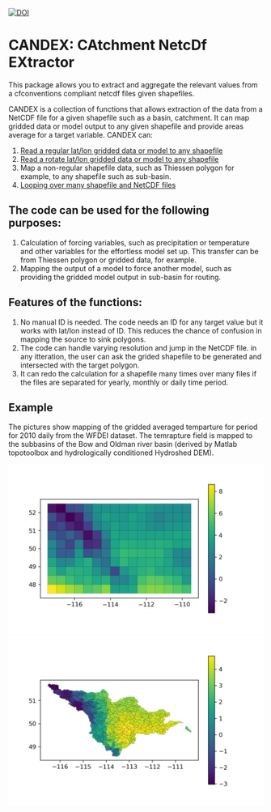 [![DOI](https://zenodo.org/badge/DOI/10.5281/zenodo.2628350.svg)](https://doi.org/10.5281/zenodo.2628350)

# CANDEX: CAtchment NetcDf EXtractor
This package allows you to extract and aggregate the relevant values from a
cfconventions compliant netcdf files given shapefiles.

CANDEX is a collection of functions that allows extraction of the data from a NetCDF file for a given shapefile such as a basin, catchment. It can map gridded data or model output to any given shapefile and provide areas average for a target variable. CANDEX can:

1. [Read a regular lat/lon gridded data or model to any shapefile](https://github.com/ShervanGharari/candex/wiki/Example-1,-Case-1)
2. [Read a rotate lat/lon gridded data or model to any shapefile](https://github.com/ShervanGharari/candex/wiki/Example-2,-Case-2)
3. Map a non-regular shapefile data, such as Thiessen polygon for example, to any shapefile such as sub-basin.
4. [Looping over many shapefile and NetCDF files](https://github.com/ShervanGharari/candex/wiki/Example-4,-Case-4)

## The code can be used for the following purposes:

1. Calculation of forcing variables, such as precipitation or temperature and other variables for the effortless model set up. This transfer can be from Thiessen polygon or gridded data, for example.
2. Mapping the output of a model to force another model, such as providing the gridded model output in sub-basin for routing.

## Features of the functions:

1. No manual ID is needed. The code needs an ID for any target value but it works with lat/lon instead of ID. This reduces the chance of confusion in mapping the source to sink polygons.
2. The code can handle varying resolution and jump in the NetCDF file. in any itteration, the user can ask the grided shapefile to be generated and intersected with the target polygon.
3. It can redo the calculation for a shapefile many times over many files if the files are separated for yearly, monthly or daily time period.

## Example

The pictures show mapping of the gridded averaged temparture for period for 2010 daily from the WFDEI dataset. The temrapture field is mapped to the subbasins of the Bow and Oldman river basin (derived by Matlab topotoolbox and hydrologically conditioned Hydroshed DEM).

<img src="https://github.com/ShervanGharari/candex/blob/master/figures/general/temprature_grid.jpg" width="600">

<img src="https://github.com/ShervanGharari/candex/blob/master/figures/general/temprature_subbasin.jpg" width="600">
